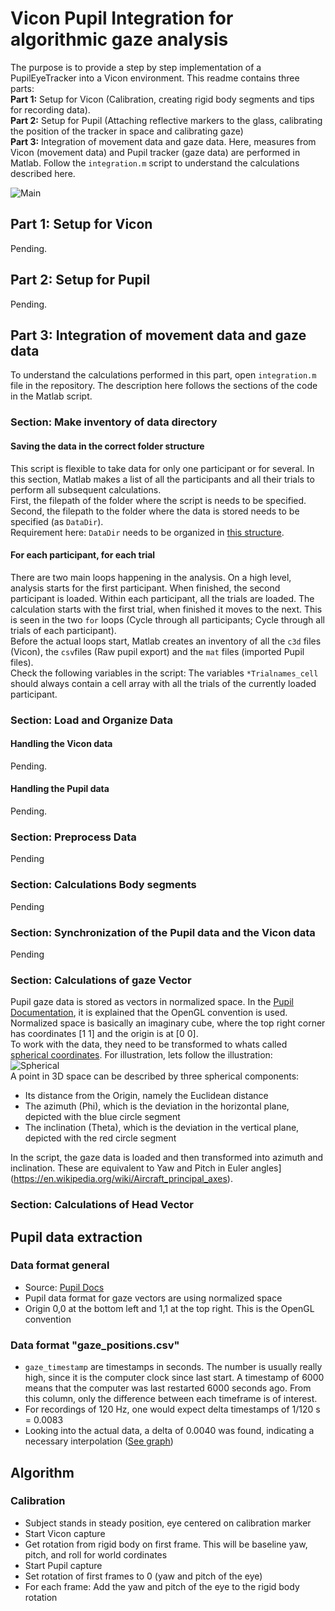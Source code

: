 # Vicon Pupil Integration for algorithmic gaze analysis

The purpose is to provide a step by step implementation of a PupilEyeTracker into a Vicon environment.
This readme contains three parts:  
**Part 1:** Setup for Vicon (Calibration, creating rigid body segments and tips for recording data).  
**Part 2:** Setup for Pupil (Attaching reflective markers to the glass, calibrating the position of the tracker in space and calibrating gaze)  
**Part 3:** Integration of movement data and gaze data. Here, measures from Vicon (movement data) and Pupil tracker (gaze data) are performed in Matlab. Follow the `integration.m` script to understand the calculations described here.  

![Main](https://i.imgur.com/5ConwjF.png)


## Part 1: Setup for Vicon
Pending.
## Part 2: Setup for Pupil
Pending. 
## Part 3: Integration of movement data and gaze data
To understand the calculations performed in this part, open `integration.m` file in the repository. The description here follows the sections of the code in the Matlab script.

### Section: Make inventory of data directory
#### Saving the data in the correct folder structure
This script is flexible to take data for only one participant or for several. In this section, Matlab makes a list of all the participants and all their trials to perform all subsequent calculations.  
First, the filepath of the folder where the script is needs to be specified. Second, the filepath to the folder where the data is stored needs to be specified (as `DataDir`).  
Requirement here: `DataDir` needs to be organized in [this structure](Pending).  
#### For each participant, for each trial
There are two main loops happening in the analysis. On a high level, analysis starts for the first participant. When finished, the second participant is loaded. Within each participant, all the trials are loaded. The calculation starts with the first trial, when finished it moves to the next. This is seen in the two `for` loops (Cycle through all participants; Cycle through all trials of each participant).  
Before the actual loops start, Matlab creates an inventory of all the `c3d` files (Vicon), the `csv`files (Raw pupil export) and the `mat` files (imported Pupil files).  
Check the following variables in the script: The variables `*Trialnames_cell` should always contain a cell array with all the trials of the currently loaded participant. 
### Section: Load and Organize Data
#### Handling the Vicon data
Pending.
#### Handling the Pupil data
Pending.

### Section: Preprocess Data
Pending

### Section: Calculations Body segments
Pending

### Section: Synchronization of the Pupil data and the Vicon data
Pending

### Section: Calculations of gaze Vector
Pupil gaze data is stored as vectors in normalized space. In the [Pupil Documentation](https://docs.pupil-labs.com/#data-format), it is explained that the OpenGL convention is used. Normalized space is basically an imaginary cube, where the top right corner has coordinates [1 1] and the origin is at [0 0].  
To work with the data, they need to be transformed to whats called [spherical coordinates](https://en.wikipedia.org/wiki/Spherical_coordinate_system). For illustration, lets follow the illustration:  
![Spherical](https://i.imgur.com/iuPbUw7.png)  
A point in 3D space can be described by three spherical components:  
- Its distance from the Origin, namely the Euclidean distance  
- The azimuth (Phi), which is the deviation in the horizontal plane, depicted with the blue circle segment
- The inclination (Theta), which is the deviation in the vertical plane, depicted with the red circle segment

In the script, the gaze data is loaded and then transformed into azimuth and inclination. These are equivalent to Yaw and Pitch in Euler angles](https://en.wikipedia.org/wiki/Aircraft_principal_axes).  


 

### Section: Calculations of Head Vector
















## Pupil data extraction
### Data format general
- Source: [Pupil Docs](https://docs.pupil-labs.com/#data-format)
- Pupil data format for gaze vectors are using normalized space
- Origin 0,0 at the bottom left and 1,1 at the top right. This is the OpenGL convention 
 
### Data format "gaze_positions.csv"
- `gaze_timestamp` are timestamps in seconds. The number is usually really high, since it is the computer clock since last start. A timestamp of 6000 means that the computer was last restarted 6000 seconds ago. From this column, only the difference between each timeframe is of interest.
- For recordings of 120 Hz, one would expect delta timestamps of 1/120 s = 0.0083
- Looking into the actual data, a delta of 0.0040 was found, indicating a necessary interpolation ([See graph](https://imgur.com/fYKoSV3))
 





## Algorithm
### Calibration
- Subject stands in steady position, eye centered on calibration marker
- Start Vicon capture
- Get rotation from rigid body on first frame. This will be baseline yaw, pitch, and roll for world cordinates
- Start Pupil capture
- Set rotation of first frames to 0 (yaw and pitch of the eye)
- For each frame: Add the yaw and pitch of the eye to the rigid body rotation












<!---
```markdown
Syntax highlighted code block

# Header 1
## Header 2
### Header 3

- Bulleted
- List

1. Numbered
2. List

**Bold** and _Italic_ and `Code` text

[Link](url) and ![Image](src)
```

For more details see [GitHub Flavored Markdown](https://guides.github.com/features/mastering-markdown/).

### Jekyll Themes

Your Pages site will use the layout and styles from the Jekyll theme you have selected in your [repository settings](https://github.com/soccerdaniel/ViconPupilIntegration/settings). The name of this theme is saved in the Jekyll `_config.yml` configuration file.

### Support or Contact

Having trouble with Pages? Check out our [documentation](https://help.github.com/categories/github-pages-basics/) or [contact support](https://github.com/contact) and we’ll help you sort it out.

 and --->
